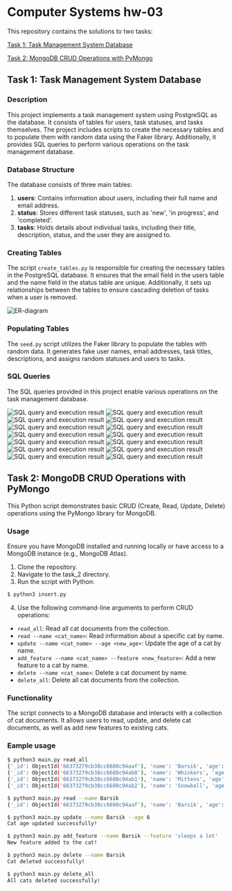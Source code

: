 # Computer Systems hw-03

This repository contains the solutions to two tasks:

[Task 1: Task Management System Database](task_1)

[Task 2: MongoDB CRUD Operations with PyMongo](task_2)

## Task 1: Task Management System Database

### Description

This project implements a task management system using PostgreSQL as the database. It consists of tables for users, task statuses, and tasks themselves. The project includes scripts to create the necessary tables and to populate them with random data using the Faker library. Additionally, it provides SQL queries to perform various operations on the task management database.

### Database Structure

The database consists of three main tables:

1. **users**: Contains information about users, including their full name and email address.
2. **status**: Stores different task statuses, such as 'new', 'in progress', and 'completed'.
3. **tasks**: Holds details about individual tasks, including their title, description, status, and the user they are assigned to.

### Creating Tables

The script `create_tables.py` is responsible for creating the necessary tables in the PostgreSQL database. It ensures that the email field in the users table and the name field in the status table are unique. Additionally, it sets up relationships between the tables to ensure cascading deletion of tasks when a user is removed.

<img src="assets/diagram.png" alt="ER-diagram">

### Populating Tables

The `seed.py` script utilizes the Faker library to populate the tables with random data. It generates fake user names, email addresses, task titles, descriptions, and assigns random statuses and users to tasks.

### SQL Queries

The SQL queries provided in this project enable various operations on the task management database.

<img src="assets/1_select.png" alt="SQL query and execution result">

<img src="assets/2_select.png" alt="SQL query and execution result">

<img src="assets/3_update.png" alt="SQL query and execution result">

<img src="assets/4_select.png" alt="SQL query and execution result">

<img src="assets/5_insert.png" alt="SQL query and execution result">

<img src="assets/6_select.png" alt="SQL query and execution result">

<img src="assets/7_delete.png" alt="SQL query and execution result">

<img src="assets/8_select.png" alt="SQL query and execution result">

<img src="assets/9_update.png" alt="SQL query and execution result">

<img src="assets/10_select.png" alt="SQL query and execution result">

<img src="assets/11_select.png" alt="SQL query and execution result">

<img src="assets/12_select.png" alt="SQL query and execution result">

<img src="assets/13_select.png" alt="SQL query and execution result">

<img src="assets/14_select.png" alt="SQL query and execution result">

## Task 2: MongoDB CRUD Operations with PyMongo

This Python script demonstrates basic CRUD (Create, Read, Update, Delete) operations using the PyMongo library for MongoDB.

### Usage

Ensure you have MongoDB installed and running locally or have access to a MongoDB instance (e.g., MongoDB Atlas).

1. Clone the repository.
2. Navigate to the task_2 directory.
3. Run the script with Python:

```bash
$ python3 insert.py
```

4. Use the following command-line arguments to perform CRUD operations:

- `read_all`: Read all cat documents from the collection.
- `read --name <cat_name>`: Read information about a specific cat by name.
- `update --name <cat_name> --age <new_age>`: Update the age of a cat by name.
- `add_feature --name <cat_name> --feature <new_feature>`: Add a new feature to a cat by name.
- `delete --name <cat_name>`: Delete a cat document by name.
- `delete_all`: Delete all cat documents from the collection.

### Functionality

The script connects to a MongoDB database and interacts with a collection of cat documents.
It allows users to read, update, and delete cat documents, as well as add new features to existing cats.

### Eample usage

```bash
$ python3 main.py read_all
{'_id': ObjectId('66373279cb38cc6680c94aaf'), 'name': 'Barsik', 'age': 3, 'features': ['walks in slippers', 'likes to be petted', 'red']}
{'_id': ObjectId('66373279cb38cc6680c94ab0'), 'name': 'Whiskers', 'age': 2, 'features': ['sleeps a lot', 'loves tuna', 'gray']}
{'_id': ObjectId('66373279cb38cc6680c94ab1'), 'name': 'Mittens', 'age': 5, 'features': ['hunts birds', 'enjoys sunbathing', 'black and white']}
{'_id': ObjectId('66373279cb38cc6680c94ab2'), 'name': 'Snowball', 'age': 4, 'features': ['loves playing', 'chases laser pointer', 'white']}

$ python3 main.py read --name Barsik
{'_id': ObjectId('66373279cb38cc6680c94aaf'), 'name': 'Barsik', 'age': 3, 'features': ['walks in slippers', 'likes to be petted', 'red']}

$ python3 main.py update --name Barsik --age 6
Cat age updated successfully!

$ python3 main.py add_feature --name Barsik --feature 'sleeps a lot'
New feature added to the cat!

$ python3 main.py delete --name Barsik
Cat deleted successfully!

$ python3 main.py delete_all
All cats deleted successfully!
```
